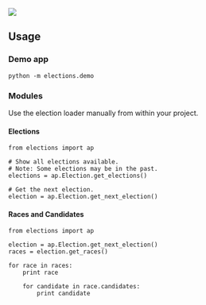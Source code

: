 ![](https://cloud.githubusercontent.com/assets/109988/10567244/25ec282e-75cc-11e5-9d9a-fdeba61828a6.png)

## Usage
### Demo app
```
python -m elections.demo
```

### Modules
Use the election loader manually from within your project.

#### Elections
```
from elections import ap

# Show all elections available.
# Note: Some elections may be in the past.
elections = ap.Election.get_elections()

# Get the next election.
election = ap.Election.get_next_election()
```

#### Races and Candidates
```
from elections import ap

election = ap.Election.get_next_election()
races = election.get_races()

for race in races:
    print race

    for candidate in race.candidates:
        print candidate
```